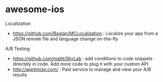 # awesome-ios

Localization
- https://github.com/Baglan/MCLocalization : Localize your app from a JSON remote file and language change on-the-fly

A/B Testing
- https://github.com/mattt/SkyLab : add conditions to code snippets directely in code. Add more code to plug it with your custom API
- http://apptimize.com/ : Paid service to manage and view your A/B results

